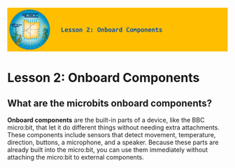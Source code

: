 ![header-lesson-02](assets/header-lesson-02.png)

# Lesson 2: Onboard Components

## What are the microbits onboard components?

**Onboard components** are the built-in parts of a device, like the BBC micro:bit, that let it do different things without needing extra attachments. These components include sensors that detect movement, temperature, direction, buttons, a microphone, and a speaker. Because these parts are already built into the micro:bit, you can use them immediately without attaching the micro:bit to external components.

